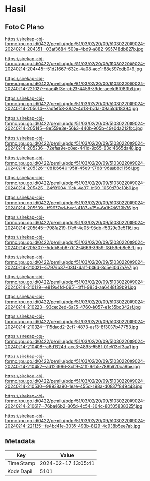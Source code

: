 # Hasil

## Foto C Plano

https://sirekap-obj-formc.kpu.go.id/0422/pemilu/pdpr/51/03/02/20/09/5103022009024-20240214-204351--03af8684-500a-4bd9-a882-995748db827b.jpg

https://sirekap-obj-formc.kpu.go.id/0422/pemilu/pdpr/51/03/02/20/09/5103022009024-20240214-204445--51d21667-632c-4a08-acc1-68e697cdb049.jpg

https://sirekap-obj-formc.kpu.go.id/0422/pemilu/pdpr/51/03/02/20/09/5103022009024-20240214-221027--dae45f3e-cb23-4459-89de-aeefd6f083b6.jpg

https://sirekap-obj-formc.kpu.go.id/0422/pemilu/pdpr/51/03/02/20/09/5103022009024-20240214-205014--7adfef58-38a2-4d18-b7da-09a5fdb18394.jpg

https://sirekap-obj-formc.kpu.go.id/0422/pemilu/pdpr/51/03/02/20/09/5103022009024-20240214-205145--8e559e3e-56b3-440b-905b-49e0da212fbc.jpg

https://sirekap-obj-formc.kpu.go.id/0422/pemilu/pdpr/51/03/02/20/09/5103022009024-20240214-205236--72efaa9e-c8ec-441d-9c65-63c14665da48.jpg

https://sirekap-obj-formc.kpu.go.id/0422/pemilu/pdpr/51/03/02/20/09/5103022009024-20240214-205326--081b6640-951f-45e9-9768-96aab8c11561.jpg

https://sirekap-obj-formc.kpu.go.id/0422/pemilu/pdpr/51/03/02/20/09/5103022009024-20240214-205425--24f6f604-11cb-4a87-bf69-1059d79e13b9.jpg

https://sirekap-obj-formc.kpu.go.id/0422/pemilu/pdpr/51/03/02/20/09/5103022009024-20240214-205539--ff9677ed-becf-4187-a25e-6a1b74629b76.jpg

https://sirekap-obj-formc.kpu.go.id/0422/pemilu/pdpr/51/03/02/20/09/5103022009024-20240214-205645--7981a219-f7e9-4e05-98db-f5329e3e5116.jpg

https://sirekap-obj-formc.kpu.go.id/0422/pemilu/pdpr/51/03/02/20/09/5103022009024-20240214-205807--5ddb8cb6-7b12-4669-8959-f8b59eb8e8e1.jpg

https://sirekap-obj-formc.kpu.go.id/0422/pemilu/pdpr/51/03/02/20/09/5103022009024-20240214-210021--57976b37-03f4-4a1f-b06d-8c5e60d7a7e7.jpg

https://sirekap-obj-formc.kpu.go.id/0422/pemilu/pdpr/51/03/02/20/09/5103022009024-20240214-210129--e819a4fd-0951-4ff1-983d-aa6448f39b91.jpg

https://sirekap-obj-formc.kpu.go.id/0422/pemilu/pdpr/51/03/02/20/09/5103022009024-20240214-210223--93cec2ed-6a75-4760-b057-e1c55bc342ef.jpg

https://sirekap-obj-formc.kpu.go.id/0422/pemilu/pdpr/51/03/02/20/09/5103022009024-20240214-210324--115dacd2-2cf7-4873-aaf3-8f3037b47753.jpg

https://sirekap-obj-formc.kpu.go.id/0422/pemilu/pdpr/51/03/02/20/09/5103022009024-20240214-210408--a8d1324d-acd3-4895-958f-01e513cf3aa1.jpg

https://sirekap-obj-formc.kpu.go.id/0422/pemilu/pdpr/51/03/02/20/09/5103022009024-20240214-210452--ad126996-3cb9-41ff-9eb5-788b620ca9be.jpg

https://sirekap-obj-formc.kpu.go.id/0422/pemilu/pdpr/51/03/02/20/09/5103022009024-20240214-210530--98938a90-1eae-455d-a98a-d0837f8494d3.jpg

https://sirekap-obj-formc.kpu.go.id/0422/pemilu/pdpr/51/03/02/20/09/5103022009024-20240214-210617--76ba86b2-805d-4c54-804c-80505838325f.jpg

https://sirekap-obj-formc.kpu.go.id/0422/pemilu/pdpr/51/03/02/20/09/5103022009024-20240214-221125--fe4bd41e-3035-493b-8129-4c938b5ee7ab.jpg


## Metadata

| Key        | Value               |
| ---------- | ------------------- |
| Time Stamp | 2024-02-17 13:05:41 |
| Kode Dapil | 5101                |



